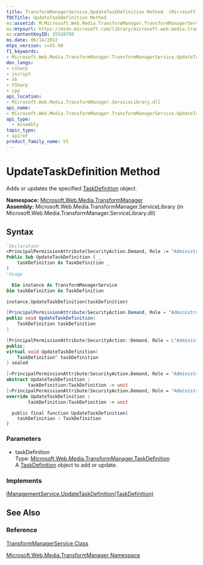```yaml
---
title: TransformManagerService.UpdateTaskDefinition Method  (Microsoft.Web.Media.TransformManager)
TOCTitle: UpdateTaskDefinition Method
ms:assetid: M:Microsoft.Web.Media.TransformManager.TransformManagerService.UpdateTaskDefinition(Microsoft.Web.Media.TransformManager.TaskDefinition)
ms:mtpsurl: https://msdn.microsoft.com/library/microsoft.web.media.transformmanager.transformmanagerservice.updatetaskdefinition(v=VS.90)
ms:contentKeyID: 35520789
ms.date: 06/14/2012
mtps_version: v=VS.90
f1_keywords:
- Microsoft.Web.Media.TransformManager.TransformManagerService.UpdateTaskDefinition
dev_langs:
- csharp
- jscript
- vb
- FSharp
- cpp
api_location:
- Microsoft.Web.Media.TransformManager.ServiceLibrary.dll
api_name:
- Microsoft.Web.Media.TransformManager.TransformManagerService.UpdateTaskDefinition
api_type:
  - Assembly
topic_type:
- apiref
product_family_name: VS
---
```


# UpdateTaskDefinition Method

Adds or updates the specified [TaskDefinition](taskdefinition-class-microsoft-web-media-transformmanager.md) object.

**Namespace:**  [Microsoft.Web.Media.TransformManager](microsoft-web-media-transformmanager-namespace.md)  
**Assembly:**  Microsoft.Web.Media.TransformManager.ServiceLibrary (in Microsoft.Web.Media.TransformManager.ServiceLibrary.dll)

## Syntax

```vb
'Declaration
<PrincipalPermissionAttribute(SecurityAction.Demand, Role := "Administrators")> _
Public Sub UpdateTaskDefinition ( _
    taskDefinition As TaskDefinition _
)
'Usage

  Dim instance As TransformManagerService
Dim taskDefinition As TaskDefinition

instance.UpdateTaskDefinition(taskDefinition)
```

```csharp
[PrincipalPermissionAttribute(SecurityAction.Demand, Role = "Administrators")]
public void UpdateTaskDefinition(
    TaskDefinition taskDefinition
)
```

```cpp
[PrincipalPermissionAttribute(SecurityAction::Demand, Role = L"Administrators")]
public:
virtual void UpdateTaskDefinition(
    TaskDefinition^ taskDefinition
) sealed
```

``` fsharp
[<PrincipalPermissionAttribute(SecurityAction.Demand, Role = "Administrators")>]
abstract UpdateTaskDefinition : 
        taskDefinition:TaskDefinition -> unit 
[<PrincipalPermissionAttribute(SecurityAction.Demand, Role = "Administrators")>]
override UpdateTaskDefinition : 
        taskDefinition:TaskDefinition -> unit 
```

```jscript
  public final function UpdateTaskDefinition(
    taskDefinition : TaskDefinition
)
```

### Parameters

  - taskDefinition  
    Type: [Microsoft.Web.Media.TransformManager.TaskDefinition](taskdefinition-class-microsoft-web-media-transformmanager.md)  
    A [TaskDefinition](taskdefinition-class-microsoft-web-media-transformmanager.md) object to add or update.  

### Implements

[IManagementService.UpdateTaskDefinition(TaskDefinition)](imanagementservice-updatetaskdefinition-method-microsoft-web-media-transformmanager.md)  

## See Also

### Reference

[TransformManagerService Class](transformmanagerservice-class-microsoft-web-media-transformmanager.md)

[Microsoft.Web.Media.TransformManager Namespace](microsoft-web-media-transformmanager-namespace.md)
